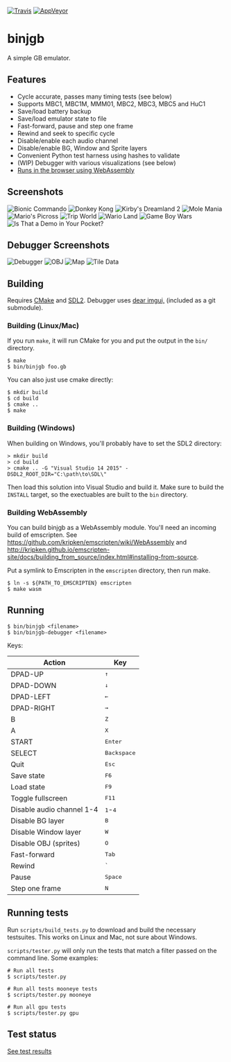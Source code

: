 [![Travis](https://travis-ci.org/binji/binjgb.svg?branch=master)](https://travis-ci.org/binji/binjgb) [![AppVeyor](https://ci.appveyor.com/api/projects/status/github/binji/binjgb?branch=master&svg=true)](https://ci.appveyor.com/project/binji/binjgb/branch/master)

# binjgb

A simple GB emulator.

## Features

* Cycle accurate, passes many timing tests (see below)
* Supports MBC1, MBC1M, MMM01, MBC2, MBC3, MBC5 and HuC1
* Save/load battery backup
* Save/load emulator state to file
* Fast-forward, pause and step one frame
* Rewind and seek to specific cycle
* Disable/enable each audio channel
* Disable/enable BG, Window and Sprite layers
* Convenient Python test harness using hashes to validate
* (WIP) Debugger with various visualizations (see below)
* [Runs in the browser using WebAssembly](https://binji.github.io/binjgb)

## Screenshots

![Bionic Commando](/images/bionic.png)
![Donkey Kong](/images/dk.png)
![Kirby's Dreamland 2](/images/kirby2.png)
![Mole Mania](/images/mole.png)
![Mario's Picross](/images/picross.png)
![Trip World](/images/trip.png)
![Wario Land](/images/wario.png)
![Game Boy Wars](/images/wars.png)
![Is That a Demo in Your Pocket?](/images/pocket.png)

## Debugger Screenshots

![Debugger](/images/debugger.png)
![OBJ](/images/obj-window.png)
![Map](/images/map-window.png)
![Tile Data](/images/tiledata-window.png)

## Building

Requires [CMake](https://cmake.org) and
[SDL2](http://libsdl.org/download-2.0.php). Debugger uses
[dear imgui,](https://github.com/ocornut/imgui) (included as a git submodule).

### Building (Linux/Mac)

If you run `make`, it will run CMake for you and put the output in the `bin/`
directory.

```
$ make
$ bin/binjgb foo.gb
```

You can also just use cmake directly:

```
$ mkdir build
$ cd build
$ cmake ..
$ make
```

### Building (Windows)

When building on Windows, you'll probably have to set the SDL2 directory:

```
> mkdir build
> cd build
> cmake .. -G "Visual Studio 14 2015" -DSDL2_ROOT_DIR="C:\path\to\SDL\"
```

Then load this solution into Visual Studio and build it. Make sure to build the
`INSTALL` target, so the exectuables are built to the `bin` directory.

### Building WebAssembly

You can build binjgb as a WebAssembly module. You'll need an incoming build of
emscripten. See https://github.com/kripken/emscripten/wiki/WebAssembly and
http://kripken.github.io/emscripten-site/docs/building_from_source/index.html#installing-from-source.

Put a symlink to Emscripten in the `emscripten` directory, then run make.

```
$ ln -s ${PATH_TO_EMSCRIPTEN} emscripten
$ make wasm
```

## Running

```
$ bin/binjgb <filename>
$ bin/binjgb-debugger <filename>
```

Keys:

| Action | Key |
| --- | --- |
| DPAD-UP | <kbd>↑</kbd> |
| DPAD-DOWN | <kbd>↓</kbd> |
| DPAD-LEFT | <kbd>←</kbd> |
| DPAD-RIGHT | <kbd>→</kbd> |
| B | <kbd>Z</kbd> |
| A | <kbd>X</kbd> |
| START | <kbd>Enter</kbd> |
| SELECT | <kbd>Backspace</kbd> |
| Quit | <kbd>Esc</kbd> |
| Save state | <kbd>F6</kbd> |
| Load state | <kbd>F9</kbd> |
| Toggle fullscreen | <kbd>F11</kbd> |
| Disable audio channel 1-4 | <kbd>1</kbd>-<kbd>4</kbd> |
| Disable BG layer | <kbd>B</kbd> |
| Disable Window layer | <kbd>W</kbd> |
| Disable OBJ (sprites) | <kbd>O</kbd> |
| Fast-forward | <kbd>Tab</kbd> |
| Rewind | <kbd>`</kbd> |
| Pause | <kbd>Space</kbd> |
| Step one frame | <kbd>N</kbd> |

## Running tests

Run `scripts/build_tests.py` to download and build the necessary testsuites.
This works on Linux and Mac, not sure about Windows.

`scripts/tester.py` will only run the tests that match a filter passed on the
command line. Some examples:

```
# Run all tests
$ scripts/tester.py

# Run all tests mooneye tests
$ scripts/tester.py mooneye

# Run all gpu tests
$ scripts/tester.py gpu
```

## Test status

[See test results](test_results.md)
